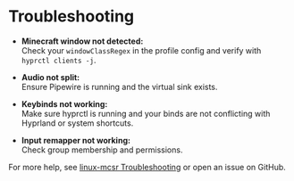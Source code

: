 # Troubleshooting

- **Minecraft window not detected:**  
  Check your `windowClassRegex` in the profile config and verify with `hyprctl clients -j`.

- **Audio not split:**  
  Ensure Pipewire is running and the virtual sink exists.

- **Keybinds not working:**  
  Make sure hyprctl is running and your binds are not conflicting with Hyprland or system shortcuts.

- **Input remapper not working:**  
  Check group membership and permissions.

For more help, see [linux-mcsr Troubleshooting](https://its-saanvi.github.io/linux-mcsr/troubleshooting.html) or open an issue on GitHub.